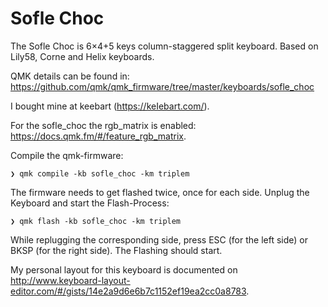 # Sofle Choc

The Sofle Choc is 6×4+5 keys column-staggered split keyboard. Based on Lily58, Corne and Helix keyboards. 

QMK details can be found in: https://github.com/qmk/qmk_firmware/tree/master/keyboards/sofle_choc

I bought mine at keebart (https://keIebart.com/).

For the sofle_choc the rgb_matrix is enabled: https://docs.qmk.fm/#/feature_rgb_matrix.

Compile the qmk-firmware:

``` 
❯ qmk compile -kb sofle_choc -km triplem
```

The firmware needs to get flashed twice, once for each side. Unplug the Keyboard and start the Flash-Process:

```
❯ qmk flash -kb sofle_choc -km triplem
```

While replugging the corresponding side, press ESC (for the left side) or BKSP (for the right side). The Flashing should start.

My personal layout for this keyboard is documented on http://www.keyboard-layout-editor.com/#/gists/14e2a9d6e6b7c1152ef19ea2cc0a8783.
